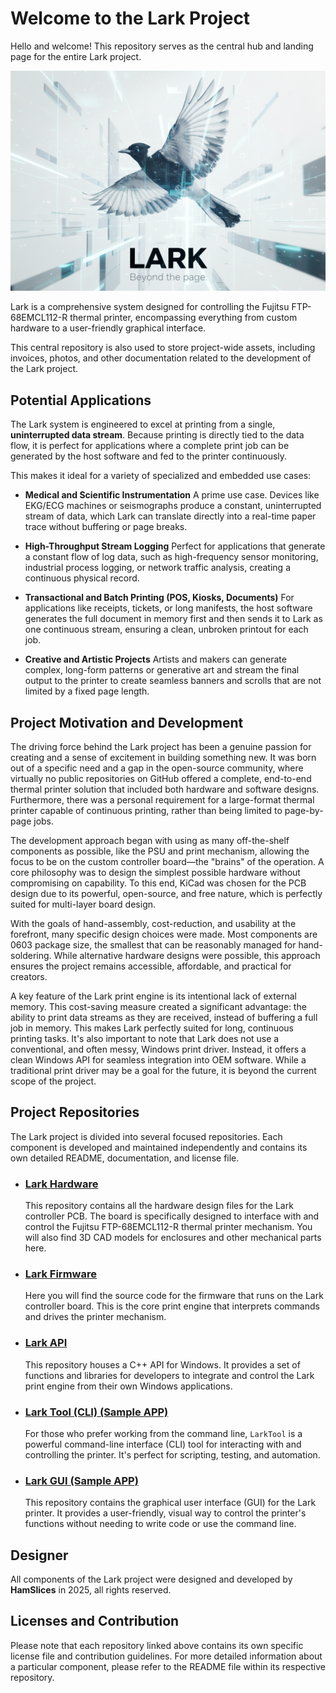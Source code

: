 # Welcome to the Lark Project

Hello and welcome! This repository serves as the central hub and landing page for the entire Lark project.

![alt text](https://github.com/hamslices/The-Lark-Project/blob/main/img/lark_advert_2.png?raw=true)

Lark is a comprehensive system designed for controlling the Fujitsu FTP-68EMCL112-R thermal printer, encompassing everything from custom hardware to a user-friendly graphical interface.

This central repository is also used to store project-wide assets, including invoices, photos, and other documentation related to the development of the Lark project.

## Potential Applications

The Lark system is engineered to excel at printing from a single, **uninterrupted data stream**. Because printing is directly tied to the data flow, it is perfect for applications where a complete print job can be generated by the host software and fed to the printer continuously.

This makes it ideal for a variety of specialized and embedded use cases:

*   **Medical and Scientific Instrumentation**
    A prime use case. Devices like EKG/ECG machines or seismographs produce a constant, uninterrupted stream of data, which Lark can translate directly into a real-time paper trace without buffering or page breaks.

*   **High-Throughput Stream Logging**
    Perfect for applications that generate a constant flow of log data, such as high-frequency sensor monitoring, industrial process logging, or network traffic analysis, creating a continuous physical record.

*   **Transactional and Batch Printing (POS, Kiosks, Documents)**
    For applications like receipts, tickets, or long manifests, the host software generates the full document in memory first and then sends it to Lark as one continuous stream, ensuring a clean, unbroken printout for each job.

*   **Creative and Artistic Projects**
    Artists and makers can generate complex, long-form patterns or generative art and stream the final output to the printer to create seamless banners and scrolls that are not limited by a fixed page length.

## Project Motivation and Development

The driving force behind the Lark project has been a genuine passion for creating and a sense of excitement in building something new. It was born out of a specific need and a gap in the open-source community, where virtually no public repositories on GitHub offered a complete, end-to-end thermal printer solution that included both hardware and software designs. Furthermore, there was a personal requirement for a large-format thermal printer capable of continuous printing, rather than being limited to page-by-page jobs.

The development approach began with using as many off-the-shelf components as possible, like the PSU and print mechanism, allowing the focus to be on the custom controller board—the "brains" of the operation. A core philosophy was to design the simplest possible hardware without compromising on capability. To this end, KiCad was chosen for the PCB design due to its powerful, open-source, and free nature, which is perfectly suited for multi-layer board design.

With the goals of hand-assembly, cost-reduction, and usability at the forefront, many specific design choices were made. Most components are 0603 package size, the smallest that can be reasonably managed for hand-soldering. While alternative hardware designs were possible, this approach ensures the project remains accessible, affordable, and practical for creators.

A key feature of the Lark print engine is its intentional lack of external memory. This cost-saving measure created a significant advantage: the ability to print data streams as they are received, instead of buffering a full job in memory. This makes Lark perfectly suited for long, continuous printing tasks. It's also important to note that Lark does not use a conventional, and often messy, Windows print driver. Instead, it offers a clean Windows API for seamless integration into OEM software. While a traditional print driver may be a goal for the future, it is beyond the current scope of the project.

## Project Repositories

The Lark project is divided into several focused repositories. Each component is developed and maintained independently and contains its own detailed README, documentation, and license file.

*   ### **[Lark Hardware](https://github.com/hamslices/LarkHardware)**
    This repository contains all the hardware design files for the Lark controller PCB. The board is specifically designed to interface with and control the Fujitsu FTP-68EMCL112-R thermal printer mechanism. You will also find 3D CAD models for enclosures and other mechanical parts here.

*   ### **[Lark Firmware](https://github.com/hamslices/LarkFirmware)**
    Here you will find the source code for the firmware that runs on the Lark controller board. This is the core print engine that interprets commands and drives the printer mechanism.

*   ### **[Lark API](https://github.com/hamslices/LarkAPI)**
    This repository houses a C++ API for Windows. It provides a set of functions and libraries for developers to integrate and control the Lark print engine from their own Windows applications.

*   ### **[Lark Tool (CLI) (Sample APP)](https://github.com/hamslices/LarkTool)**
    For those who prefer working from the command line, `LarkTool` is a powerful command-line interface (CLI) tool for interacting with and controlling the printer. It's perfect for scripting, testing, and automation.

*   ### **[Lark GUI (Sample APP)](https://github.com/hamslices/LarkGUI)**
    This repository contains the graphical user interface (GUI) for the Lark printer. It provides a user-friendly, visual way to control the printer's functions without needing to write code or use the command line.

## Designer

All components of the Lark project were designed and developed by **HamSlices** in 2025, all rights reserved.

## Licenses and Contribution

Please note that each repository linked above contains its own specific license file and contribution guidelines. For more detailed information about a particular component, please refer to the README file within its respective repository.